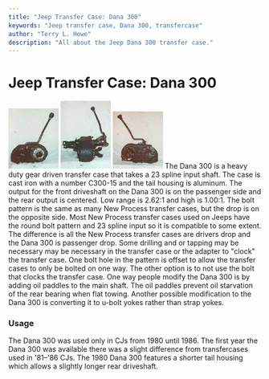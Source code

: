 ```yaml
---
title: "Jeep Transfer Case: Dana 300"
keywords: "Jeep transfer case, Dana 300, transfercase"
author: "Terry L. Howe"
description: "All about the Jeep Dana 300 transfer case."
---
```

# Jeep Transfer Case: Dana 300
[![D300 front](/xfer/d300fT.jpg)](/xfer/d300f.jpg)
[![D300 side](/xfer/d300sT.jpg)](/xfer/d300s.jpg)
[![D300 back](/xfer/d300bT.jpg)](/xfer/d300b.jpg)
The Dana 300 is a heavy duty gear driven transfer
case that takes a 23 spline input shaft.
The case is cast
iron with a number C300-15 and the tail housing is aluminum.
The output for the front driveshaft on the Dana 300 is on the
passenger side and the rear output is centered.
Low range
is 2.62:1 and high is 1.00:1.
The bolt pattern is the same as many New Process transfer
cases, but the drop is on the opposite side.
Most New Process
transfer cases used on Jeeps have the round bolt pattern and
23 spline input so it is compatible to some extent.
The
difference is all the New Process transfer cases are drivers
drop and the Dana 300 is passenger drop.
Some drilling and
or tapping may be necessary may be necessary in the transfer
case or the adapter to "clock" the transfer case.
One bolt
hole in the pattern is offset to allow the transfer cases to
only be bolted on one way.
The other option is to not use
the bolt that clocks the transfer case.
One way people modify the Dana 300 is by adding oil paddles
to the main shaft.
The oil paddles prevent oil starvation
of the rear bearing when flat towing.
Another possible
modification to the Dana 300 is converting it to
u-bolt yokes rather than strap yokes.

### Usage

The Dana 300 was used only in CJs from 1980 until 1986.
The first year the Dana 300 was available there was
a slight difference from transfercases used in '81–'86 CJs.
The 1980 Dana 300 features a shorter tail housing which allows
a slightly longer rear driveshaft.
